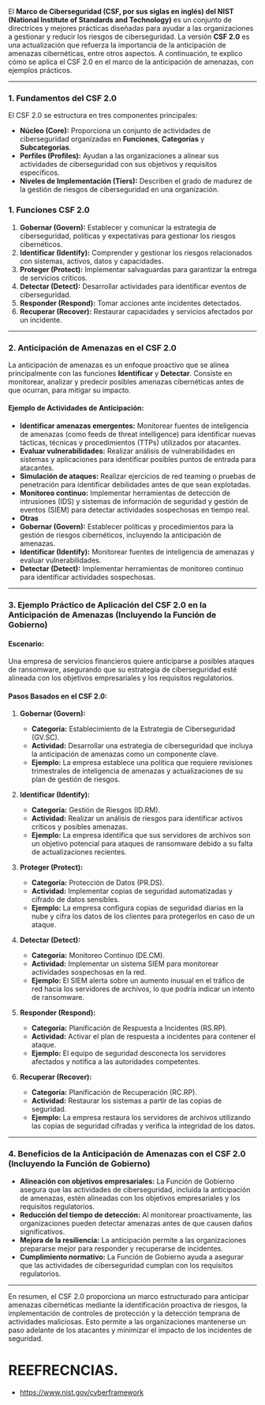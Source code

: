 El **Marco de Ciberseguridad (CSF, por sus siglas en inglés) del NIST (National Institute of Standards and Technology)** es un conjunto de directrices y mejores prácticas diseñadas para ayudar a las organizaciones a gestionar y reducir los riesgos de ciberseguridad. La versión **CSF 2.0** es una actualización que refuerza la importancia de la anticipación de amenazas cibernéticas, entre otros aspectos. A continuación, te explico cómo se aplica el CSF 2.0 en el marco de la anticipación de amenazas, con ejemplos prácticos.

---

### **1. Fundamentos del CSF 2.0**
El CSF 2.0 se estructura en tres componentes principales:
- **Núcleo (Core):** Proporciona un conjunto de actividades de ciberseguridad organizadas en **Funciones**, **Categorías** y **Subcategorías**.
- **Perfiles (Profiles):** Ayudan a las organizaciones a alinear sus actividades de ciberseguridad con sus objetivos y requisitos específicos.
- **Niveles de Implementación (Tiers):** Describen el grado de madurez de la gestión de riesgos de ciberseguridad en una organización.

### **1. Funciones CSF 2.0**

1. **Gobernar (Govern):** Establecer y comunicar la estrategia de ciberseguridad, políticas y expectativas para gestionar los riesgos cibernéticos.
2. **Identificar (Identify):** Comprender y gestionar los riesgos relacionados con sistemas, activos, datos y capacidades.
3. **Proteger (Protect):** Implementar salvaguardas para garantizar la entrega de servicios críticos.
4. **Detectar (Detect):** Desarrollar actividades para identificar eventos de ciberseguridad.
5. **Responder (Respond):** Tomar acciones ante incidentes detectados.
6. **Recuperar (Recover):** Restaurar capacidades y servicios afectados por un incidente.

---

### **2. Anticipación de Amenazas en el CSF 2.0**
La anticipación de amenazas es un enfoque proactivo que se alinea principalmente con las funciones **Identificar** y **Detectar**. Consiste en monitorear, analizar y predecir posibles amenazas cibernéticas antes de que ocurran, para mitigar su impacto.

#### **Ejemplo de Actividades de Anticipación:**

- **Identificar amenazas emergentes:** Monitorear fuentes de inteligencia de amenazas (como feeds de threat intelligence) para identificar nuevas tácticas, técnicas y procedimientos (TTPs) utilizados por atacantes.
- **Evaluar vulnerabilidades:** Realizar análisis de vulnerabilidades en sistemas y aplicaciones para identificar posibles puntos de entrada para atacantes.
- **Simulación de ataques:** Realizar ejercicios de red teaming o pruebas de penetración para identificar debilidades antes de que sean explotadas.
- **Monitoreo continuo:** Implementar herramientas de detección de intrusiones (IDS) y sistemas de información de seguridad y gestión de eventos (SIEM) para detectar actividades sospechosas en tiempo real.
- **Otras**
- **Gobernar (Govern):** Establecer políticas y procedimientos para la gestión de riesgos cibernéticos, incluyendo la anticipación de amenazas.
- **Identificar (Identify):** Monitorear fuentes de inteligencia de amenazas y evaluar vulnerabilidades.
- **Detectar (Detect):** Implementar herramientas de monitoreo continuo para identificar actividades sospechosas.

---

### **3. Ejemplo Práctico de Aplicación del CSF 2.0 en la Anticipación de Amenazas (Incluyendo la Función de Gobierno)**

#### **Escenario:**
Una empresa de servicios financieros quiere anticiparse a posibles ataques de ransomware, asegurando que su estrategia de ciberseguridad esté alineada con los objetivos empresariales y los requisitos regulatorios.

#### **Pasos Basados en el CSF 2.0:**

1. **Gobernar (Govern):**
   - **Categoría:** Establecimiento de la Estrategia de Ciberseguridad (GV.SC).
   - **Actividad:** Desarrollar una estrategia de ciberseguridad que incluya la anticipación de amenazas como un componente clave.
   - **Ejemplo:** La empresa establece una política que requiere revisiones trimestrales de inteligencia de amenazas y actualizaciones de su plan de gestión de riesgos.

2. **Identificar (Identify):**
   - **Categoría:** Gestión de Riesgos (ID.RM).
   - **Actividad:** Realizar un análisis de riesgos para identificar activos críticos y posibles amenazas.
   - **Ejemplo:** La empresa identifica que sus servidores de archivos son un objetivo potencial para ataques de ransomware debido a su falta de actualizaciones recientes.

3. **Proteger (Protect):**
   - **Categoría:** Protección de Datos (PR.DS).
   - **Actividad:** Implementar copias de seguridad automatizadas y cifrado de datos sensibles.
   - **Ejemplo:** La empresa configura copias de seguridad diarias en la nube y cifra los datos de los clientes para protegerlos en caso de un ataque.

4. **Detectar (Detect):**
   - **Categoría:** Monitoreo Continuo (DE.CM).
   - **Actividad:** Implementar un sistema SIEM para monitorear actividades sospechosas en la red.
   - **Ejemplo:** El SIEM alerta sobre un aumento inusual en el tráfico de red hacia los servidores de archivos, lo que podría indicar un intento de ransomware.

5. **Responder (Respond):**
   - **Categoría:** Planificación de Respuesta a Incidentes (RS.RP).
   - **Actividad:** Activar el plan de respuesta a incidentes para contener el ataque.
   - **Ejemplo:** El equipo de seguridad desconecta los servidores afectados y notifica a las autoridades competentes.

6. **Recuperar (Recover):**
   - **Categoría:** Planificación de Recuperación (RC.RP).
   - **Actividad:** Restaurar los sistemas a partir de las copias de seguridad.
   - **Ejemplo:** La empresa restaura los servidores de archivos utilizando las copias de seguridad cifradas y verifica la integridad de los datos.

---

### **4. Beneficios de la Anticipación de Amenazas con el CSF 2.0 (Incluyendo la Función de Gobierno)**
- **Alineación con objetivos empresariales:** La Función de Gobierno asegura que las actividades de ciberseguridad, incluida la anticipación de amenazas, estén alineadas con los objetivos empresariales y los requisitos regulatorios.
- **Reducción del tiempo de detección:** Al monitorear proactivamente, las organizaciones pueden detectar amenazas antes de que causen daños significativos.
- **Mejora de la resiliencia:** La anticipación permite a las organizaciones prepararse mejor para responder y recuperarse de incidentes.
- **Cumplimiento normativo:** La Función de Gobierno ayuda a asegurar que las actividades de ciberseguridad cumplan con los requisitos regulatorios.

---

En resumen, el CSF 2.0 proporciona un marco estructurado para anticipar amenazas cibernéticas mediante la identificación proactiva de riesgos, la implementación de controles de protección y la detección temprana de actividades maliciosas. Esto permite a las organizaciones mantenerse un paso adelante de los atacantes y minimizar el impacto de los incidentes de seguridad.

# REEFRECNCIAS.

- https://www.nist.gov/cyberframework

